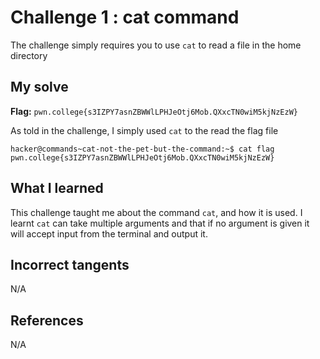 # Challenge 1 : cat command
The challenge simply requires you to use `cat` to read a file in the home directory

## My solve
**Flag:** `pwn.college{s3IZPY7asnZBWWlLPHJeOtj6Mob.QXxcTN0wiM5kjNzEzW}`

As told in the challenge, I simply used `cat` to the read the flag file
```
hacker@commands~cat-not-the-pet-but-the-command:~$ cat flag
pwn.college{s3IZPY7asnZBWWlLPHJeOtj6Mob.QXxcTN0wiM5kjNzEzW}
```

## What I learned 
This challenge taught me about the command `cat`, and how it is used. I learnt `cat` can take multiple arguments and that if no argument is given it will accept input from the terminal and output it.

## Incorrect tangents 
N/A

## References 
N/A
